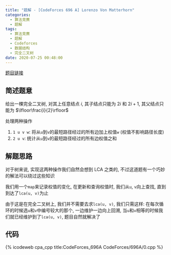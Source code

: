 ```yaml
---
title: "题解 - [CodeForces 696 A] Lorenzo Von Matterhorn"
categories:
  - 算法竞赛
  - 题解
tags:
  - 算法竞赛
  - 题解
  - Codeforces
  - 数据结构
  - 完全二叉树
date: 2020-07-25 00:48:00
---
```


[题目链接](https://codeforces.com/problemset/problem/696/A)

<!-- more -->

## 简述题意

给出一棵完全二叉树, 对其上任意结点 $i$, 其子结点只能为 $2i$ 和 $2i+1$, 其父结点只能为 $\lfloor\frac{i}{2}\rfloor$

处理两种操作

1. `1 u v w`: 将从`u`到`v`的最短路径经过的所有边加上权值`w` (权值不影响路径长度)
1. `2 u v`: 统计从`u`到`v`的最短路径经过的所有边权值之和

## 解题思路

对于树来说, 实现这两种操作我们自然会想到 LCA 之类的, 不过这道题有一个巧妙的解法可以绕过这些知识

我们用一个`map`来记录权值的变化, 在更新和查询权值时, 我们从`u`, `v`向上查找, 直到到达了`lca(u, v)`为止

由于这是在完全二叉树上, 我们并不需要去求`lca(u, v)`, 我们只需这样: 在每次循环的时候选`u`和`v`中编号较大的那个, 一边维护一边向上回溯, 当`u`和`v`相等的时候我们就已经维护到了`lca(u, v)`, 题目自然就解决了

## 代码

{% icodeweb cpa_cpp title:CodeForces_696A CodeForces/696A/0.cpp %}
